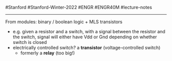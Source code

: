 #Stanford #Stanford-Winter-2022 #ENGR #ENGR40M #lecture-notes 
___
From modules: binary / boolean logic + MLS transistors
- e.g. given a resistor and a switch, with a signal between the resistor and the switch, signal will either have Vdd or Gnd depending on whether switch is closed
- electrically controlled switch? a **transistor** (voltage-controlled switch)
	- formerly a **relay** (too big!)